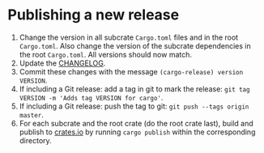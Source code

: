 # Publishing a new release

1. Change the version in all subcrate `Cargo.toml` files and in the root `Cargo.toml`. Also change the version of the subcrate dependencies in the root `Cargo.toml`. All versions should now match.
2. Update the [CHANGELOG]("CHANGELOG.md").
3. Commit these changes with the message `(cargo-release) version VERSION`.
4. If including a Git release: add a tag in git to mark the release: `git tag VERSION -m 'Adds tag VERSION for cargo'`.
5. If including a Git release: push the tag to git: `git push --tags origin master`.
6. For each subcrate and the root crate (do the root crate last), build and publish to [crates.io](crates.io) by running `cargo publish` within the corresponding directory.
